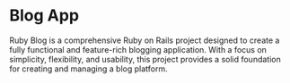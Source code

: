 # Blog App

Ruby Blog is a comprehensive Ruby on Rails project designed to create a fully functional and feature-rich blogging application. With a focus on simplicity, flexibility, and usability, this project provides a solid foundation for creating and managing a blog platform.
